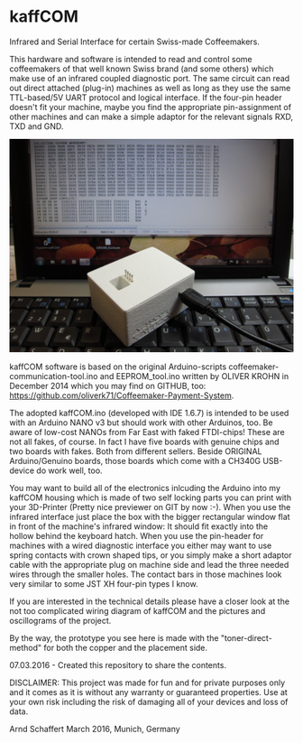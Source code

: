 # kaffCOM
Infrared and Serial Interface for certain Swiss-made Coffeemakers.

This hardware and software is intended to read and control some coffeemakers of that well known Swiss brand (and some others) which make use of an infrared coupled diagnostic port. The same circuit can read out direct attached (plug-in) machines as well as long as they use the same TTL-based/5V UART protocol and logical interface. If the four-pin header doesn't fit your machine, maybe you find the appropriate pin-assignment of other machines and can make a simple adaptor for the relevant signals RXD, TXD and GND.

![kaffCom-at-work](./pictures/kaffCOM-im-Einsatz.JPG?raw=true "kaffCOM at Work!")

kaffCOM software is based on the original Arduino-scripts coffeemaker-communication-tool.ino and EEPROM_tool.ino written by OLIVER KROHN in December 2014 which you may find on GITHUB, too: https://github.com/oliverk71/Coffeemaker-Payment-System. 

The adopted kaffCOM.ino (developed with IDE 1.6.7) is intended to be used with an Arduino NANO v3 but should work with other Arduinos, too. Be aware of low-cost NANOs from Far East with faked FTDI-chips! These are not all fakes, of course. In fact I have five boards with genuine chips and two boards with fakes. Both from different sellers. Beside ORIGINAL Arduino/Genuino boards, those boards which come with a CH340G USB-device do work well, too.

You may want to build all of the electronics inlcuding the Arduino into my kaffCOM housing which is made of two self locking parts you can print with your 3D-Printer (Pretty nice previewer on GIT by now :-). When you use the infrared interface just place the box with the bigger rectangular window flat in front of the machine's infrared window: It should fit exactly into the hollow behind the keyboard hatch. When you use the pin-header for machines with a wired diagnostic interface you either may want to use spring contacts with crown shaped tips, or you simply make a short adaptor cable with the appropriate plug on machine side and lead the three needed wires through the smaller holes. The contact bars in those machines look very similar to some JST XH four-pin types I know.

If you are interested in the technical details please have a closer look at the not too complicated wiring diagram of kaffCOM and the pictures and oscillograms of the project.

By the way, the prototype you see here is made with the "toner-direct-method" for both the copper and the placement side.

07.03.2016 - Created this repository to share the contents.

DISCLAIMER: This project was made for fun and for private purposes only and it comes as it is without any warranty or guaranteed properties. Use at your own risk including the risk of damaging all of your devices and loss of data.

Arnd Schaffert
March 2016, Munich, Germany




